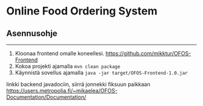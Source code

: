 # Online Food Ordering System
## Asennusohje

---

1. Kloonaa frontend omalle koneellesi. https://github.com/mikktur/OFOS-Frontend
2. Kokoa projekti ajamalla `mvn clean package`
3. Käynnistä sovellus ajamalla `java -jar target/OFOS-Frontend-1.0.jar`

linkki backend javadociin, siirrä jonnekki fiksuun paikkaan https://users.metropolia.fi/~mikaelea/OFOS-Documentation/Documentation/
